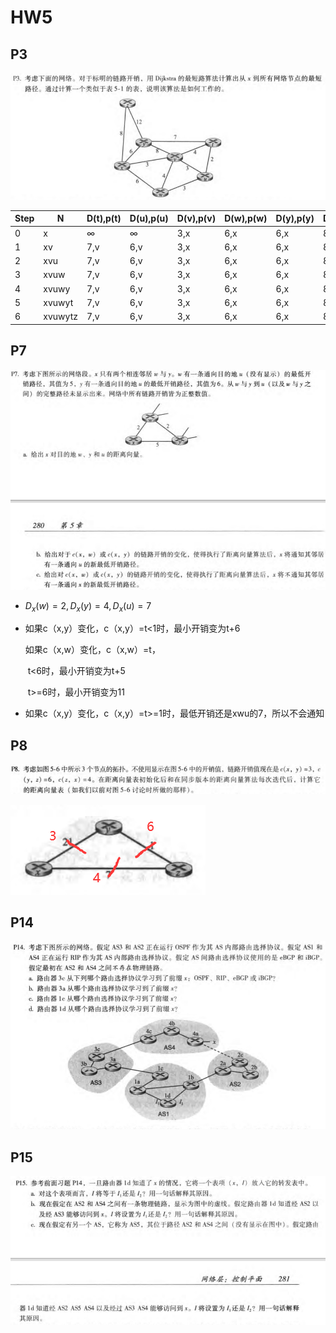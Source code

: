 # HW5

## P3

![image-20231121160406287](assets/image-20231121160406287.png)

| Step | N       | D(t),p(t) | D(u),p(u) | D(v),p(v) | D(w),p(w) | D(y),p(y) | D(z),p(z) |
| ---- | ------- | --------- | --------- | --------- | --------- | --------- | --------- |
| 0    | x       | $\infty$  | $\infty$  | 3,x       | 6,x       | 6,x       | 8,x       |
| 1    | xv      | 7,v       | 6,v       | 3,x       | 6,x       | 6,x       | 8,x       |
| 2    | xvu     | 7,v       | 6,v       | 3,x       | 6,x       | 6,x       | 8,x       |
| 3    | xvuw    | 7,v       | 6,v       | 3,x       | 6,x       | 6,x       | 8,x       |
| 4    | xvuwy   | 7,v       | 6,v       | 3,x       | 6,x       | 6,x       | 8,x       |
| 5    | xvuwyt  | 7,v       | 6,v       | 3,x       | 6,x       | 6,x       | 8,x       |
| 6    | xvuwytz | 7,v       | 6,v       | 3,x       | 6,x       | 6,x       | 8,x       |



## P7

![image-20231121160526181](assets/image-20231121160526181.png)

- $D_x(w)=2,D_x(y)=4,D_x(u)=7$

- 如果c（x,y）变化，c（x,y）=t<1时，最小开销变为t+6

  如果c（x,w）变化，c（x,w）=t，

  ​    t<6时，最小开销变为t+5

  ​    t>=6时，最小开销变为11

- 如果c（x,y）变化，c（x,y）=t>=1时，最低开销还是xwu的7，所以不会通知





## P8

![image-20231121160555799](assets/image-20231121160555799.png)

![image-20231124151519622](assets/image-20231124151519622.png)



## P14

![image-20231121160619575](assets/image-20231121160619575.png)





## P15

![image-20231121160636310](assets/image-20231121160636310.png)





